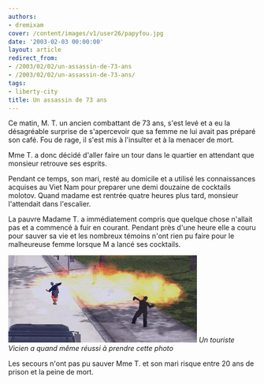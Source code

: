 ```yaml
---
authors:
- dremixam
cover: /content/images/v1/user26/papyfou.jpg
date: '2003-02-03 00:00:00'
layout: article
redirect_from:
- /2003/02/02/un-assassin-de-73-ans
- /2003/02/02/un-assassin-de-73-ans/
tags:
- liberty-city
title: Un assassin de 73 ans
---
```



Ce matin, M. T. un ancien combattant de 73 ans, s'est levé et a eu la désagréable surprise de s'apercevoir que sa femme ne lui avait pas préparé son café. Fou de rage, il s'est mis à l'insulter et à la menacer de mort.

Mme T. a donc décidé d'aller faire un tour dans le quartier en attendant que monsieur retrouve ses esprits.

Pendant ce temps, son mari, resté au domicile et a utilisé les connaissances acquises au Viet Nam pour preparer une demi douzaine de cocktails molotov. Quand madame est rentrée quatre heures plus tard, monsieur l'attendait dans l'escalier.

La pauvre Madame T. a immédiatement compris que quelque chose n'allait pas et a commencé à fuir en courant. Pendant près d'une heure elle a couru pour sauver sa vie et les nombreux témoins n'ont rien pu faire pour le malheureuse femme lorsque M a lancé ses cocktails.

![Un touriste Vicien a quand même réussi à prendre cette photo](/content/images/v1/user26/papyfou.jpg)
_Un touriste Vicien a quand même réussi à prendre cette photo_

Les secours n'ont pas pu sauver Mme T. et son mari risque entre 20 ans de prison et la peine de mort.